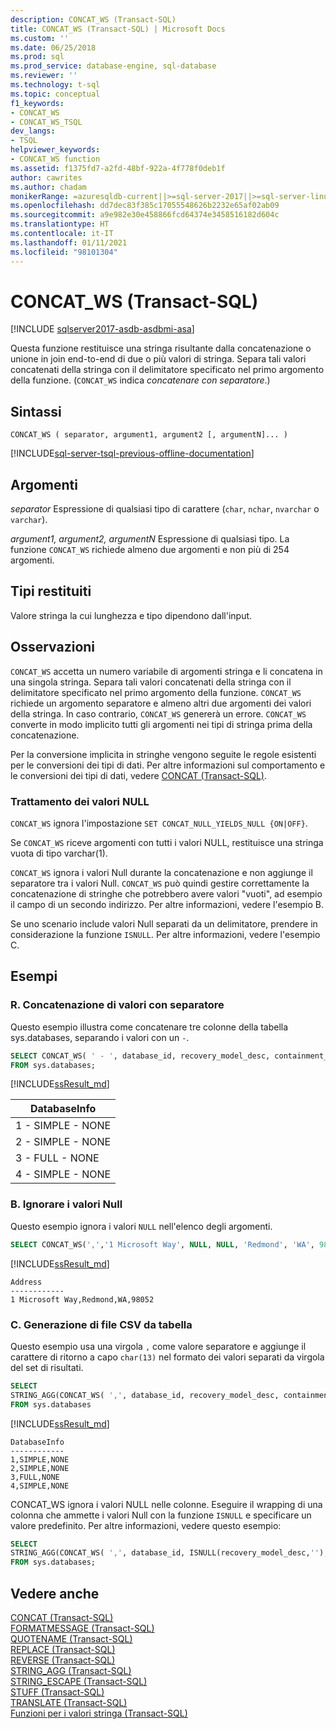 ```yaml
---
description: CONCAT_WS (Transact-SQL)
title: CONCAT_WS (Transact-SQL) | Microsoft Docs
ms.custom: ''
ms.date: 06/25/2018
ms.prod: sql
ms.prod_service: database-engine, sql-database
ms.reviewer: ''
ms.technology: t-sql
ms.topic: conceptual
f1_keywords:
- CONCAT_WS
- CONCAT_WS_TSQL
dev_langs:
- TSQL
helpviewer_keywords:
- CONCAT_WS function
ms.assetid: f1375fd7-a2fd-48bf-922a-4f778f0deb1f
author: cawrites
ms.author: chadam
monikerRange: =azuresqldb-current||>=sql-server-2017||>=sql-server-linux-2017||=azuresqldb-mi-current||=azure-sqldw-latest
ms.openlocfilehash: dd7dec83f385c17055548626b2232e65af02ab09
ms.sourcegitcommit: a9e982e30e458866fcd64374e3458516182d604c
ms.translationtype: HT
ms.contentlocale: it-IT
ms.lasthandoff: 01/11/2021
ms.locfileid: "98101304"
---
```

# <a name="concat_ws-transact-sql"></a>CONCAT_WS (Transact-SQL)
[!INCLUDE [sqlserver2017-asdb-asdbmi-asa](../../includes/applies-to-version/sqlserver2017-asdb-asdbmi-asa.md)]

Questa funzione restituisce una stringa risultante dalla concatenazione o unione in join end-to-end di due o più valori di stringa. Separa tali valori concatenati della stringa con il delimitatore specificato nel primo argomento della funzione. (`CONCAT_WS` indica *concatenare con separatore*.)

##  <a name="syntax"></a>Sintassi   
```syntaxsql
CONCAT_WS ( separator, argument1, argument2 [, argumentN]... )
```

[!INCLUDE[sql-server-tsql-previous-offline-documentation](../../includes/sql-server-tsql-previous-offline-documentation.md)]

## <a name="arguments"></a>Argomenti
*separator* Espressione di qualsiasi tipo di carattere (`char`, `nchar`, `nvarchar` o `varchar`).

*argument1, argument2, argumentN* Espressione di qualsiasi tipo. La funzione `CONCAT_WS` richiede almeno due argomenti e non più di 254 argomenti.

## <a name="return-types"></a>Tipi restituiti
Valore stringa la cui lunghezza e tipo dipendono dall'input.

## <a name="remarks"></a>Osservazioni   
`CONCAT_WS` accetta un numero variabile di argomenti stringa e li concatena in una singola stringa. Separa tali valori concatenati della stringa con il delimitatore specificato nel primo argomento della funzione. `CONCAT_WS` richiede un argomento separatore e almeno altri due argomenti dei valori della stringa. In caso contrario, `CONCAT_WS` genererà un errore. `CONCAT_WS` converte in modo implicito tutti gli argomenti nei tipi di stringa prima della concatenazione. 

Per la conversione implicita in stringhe vengono seguite le regole esistenti per le conversioni dei tipi di dati. Per altre informazioni sul comportamento e le conversioni dei tipi di dati, vedere [CONCAT (Transact-SQL)](../../t-sql/functions/concat-transact-sql.md).

### <a name="treatment-of-null-values"></a>Trattamento dei valori NULL

`CONCAT_WS` ignora l'impostazione `SET CONCAT_NULL_YIELDS_NULL {ON|OFF}`.

Se `CONCAT_WS` riceve argomenti con tutti i valori NULL, restituisce una stringa vuota di tipo varchar(1).

`CONCAT_WS` ignora i valori Null durante la concatenazione e non aggiunge il separatore tra i valori Null. `CONCAT_WS` può quindi gestire correttamente la concatenazione di stringhe che potrebbero avere valori "vuoti", ad esempio il campo di un secondo indirizzo. Per altre informazioni, vedere l'esempio B.

Se uno scenario include valori Null separati da un delimitatore, prendere in considerazione la funzione `ISNULL`. Per altre informazioni, vedere l'esempio C.

## <a name="examples"></a>Esempi   

### <a name="a--concatenating-values-with-separator"></a>R.  Concatenazione di valori con separatore
Questo esempio illustra come concatenare tre colonne della tabella sys.databases, separando i valori con un `-`.   

```sql
SELECT CONCAT_WS( ' - ', database_id, recovery_model_desc, containment_desc) AS DatabaseInfo
FROM sys.databases;
```

[!INCLUDE[ssResult_md](../../includes/ssresult-md.md)]   

|DatabaseInfo |  
|---------|
|1 - SIMPLE - NONE |
|2 - SIMPLE - NONE |
|3 - FULL - NONE |
|4 - SIMPLE - NONE |


### <a name="b--skipping-null-values"></a>B.  Ignorare i valori Null
Questo esempio ignora i valori `NULL` nell'elenco degli argomenti.

```sql
SELECT CONCAT_WS(',','1 Microsoft Way', NULL, NULL, 'Redmond', 'WA', 98052) AS Address;
```

[!INCLUDE[ssResult_md](../../includes/ssresult-md.md)]   

```
Address
------------   
1 Microsoft Way,Redmond,WA,98052
```

### <a name="c--generating-csv-file-from-table"></a>C.  Generazione di file CSV da tabella
Questo esempio usa una virgola `,` come valore separatore e aggiunge il carattere di ritorno a capo `char(13)` nel formato dei valori separati da virgola del set di risultati.

```sql
SELECT 
STRING_AGG(CONCAT_WS( ',', database_id, recovery_model_desc, containment_desc), char(13)) AS DatabaseInfo
FROM sys.databases
```

[!INCLUDE[ssResult_md](../../includes/ssresult-md.md)]   

```
DatabaseInfo
------------   
1,SIMPLE,NONE
2,SIMPLE,NONE
3,FULL,NONE 
4,SIMPLE,NONE 
```

CONCAT_WS ignora i valori NULL nelle colonne. Eseguire il wrapping di una colonna che ammette i valori Null con la funzione `ISNULL` e specificare un valore predefinito. Per altre informazioni, vedere questo esempio:

```sql
SELECT 
STRING_AGG(CONCAT_WS( ',', database_id, ISNULL(recovery_model_desc,''), ISNULL(containment_desc,'N/A')), char(13)) AS DatabaseInfo
FROM sys.databases;
```

## <a name="see-also"></a>Vedere anche
 [CONCAT &#40;Transact-SQL&#41;](../../t-sql/functions/concat-transact-sql.md)  
 [FORMATMESSAGE &#40;Transact-SQL&#41;](../../t-sql/functions/formatmessage-transact-sql.md)  
 [QUOTENAME &#40;Transact-SQL&#41;](../../t-sql/functions/quotename-transact-sql.md)  
 [REPLACE &#40;Transact-SQL&#41;](../../t-sql/functions/replace-transact-sql.md)  
 [REVERSE &#40;Transact-SQL&#41;](../../t-sql/functions/reverse-transact-sql.md)  
 [STRING_AGG &#40;Transact-SQL&#41;](../../t-sql/functions/string-agg-transact-sql.md)  
 [STRING_ESCAPE &#40;Transact-SQL&#41;](../../t-sql/functions/string-escape-transact-sql.md)  
 [STUFF &#40;Transact-SQL&#41;](../../t-sql/functions/stuff-transact-sql.md)  
 [TRANSLATE &#40;Transact-SQL&#41;](../../t-sql/functions/translate-transact-sql.md)  
 [Funzioni per i valori stringa &#40;Transact-SQL&#41;](../../t-sql/functions/string-functions-transact-sql.md)  

